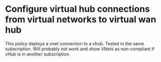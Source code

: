 # Configure virtual hub connections from virtual networks to virtual wan hub

This policy deploys a vnet connection to a vhub. Tested in the same subscription. Will probably not work and show VNets as non-compliant if vHub is in another subscription.